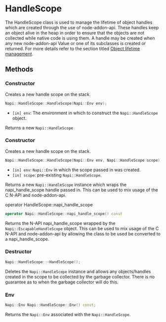 # HandleScope

The HandleScope class is used to manage the lifetime of object handles
which are created through the use of node-addon-api. These handles
keep an object alive in the heap in order to ensure that the objects
are not collected while native code is using them.
A handle may be created when any new node-addon-api Value or one
of its subclasses is created or returned. For more details refer to
the section titled [Object lifetime management](object_lifetime_management.md).

## Methods

### Constructor

Creates a new handle scope on the stack.

```cpp
Napi::HandleScope::HandleScope(Napi::Env env);
```

- `[in] env`: The environment in which to construct the `Napi::HandleScope` object.

Returns a new `Napi::HandleScope`

### Constructor

Creates a new handle scope on the stack.

```cpp
Napi::HandleScope::HandleScope(Napi::Env env, Napi::HandleScope scope);
```

- `[in] env`: `Napi::Env` in which the scope passed in was created.
- `[in] scope`: pre-existing `Napi::HandleScope`.

Returns a new `Napi::HandleScope` instance which wraps the napi_handle_scope
handle passed in.  This can be used to mix usage of the C N-API
and node-addon-api.

operator HandleScope::napi_handle_scope

```cpp
operator Napi::HandleScope::napi_handle_scope() const
```

Returns the N-API napi_handle_scope wrapped by the `Napi::EscapableHandleScope` object.
This can be used to mix usage of the C N-API and node-addon-api by allowing
the class to be used be converted to a napi_handle_scope.

### Destructor
```cpp
Napi::HandleScope::~HandleScope();
```

Deletes the `Napi::HandleScope` instance and allows any objects/handles created
in the scope to be collected by the garbage collector.  There is no
guarantee as to when the garbage collector will do this.

### Env

```cpp
Napi::Env Napi::HandleScope::Env() const;
```

Returns the `Napi::Env` associated with the `Napi::HandleScope`.
